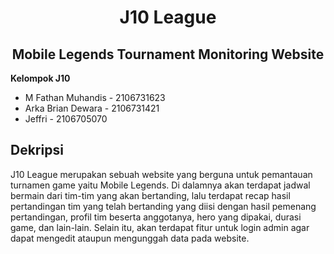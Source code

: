 <div align="center">
  <h1 align="center">J10 League</h1>
  <h2 align="center">Mobile Legends Tournament Monitoring Website</h1>
</div>

**Kelompok J10**
+ M Fathan Muhandis - 2106731623
+ Arka Brian Dewara - 2106731421
+ Jeffri - 2106705070

## Dekripsi
J10 League merupakan sebuah website yang berguna untuk pemantauan turnamen game yaitu Mobile Legends. Di dalamnya akan terdapat jadwal bermain dari tim-tim yang akan bertanding, lalu terdapat recap hasil pertandingan tim yang telah bertanding yang diisi dengan hasil pemenang pertandingan, profil tim beserta anggotanya, hero yang dipakai, durasi game, dan lain-lain. Selain itu, akan terdapat fitur untuk login admin agar dapat mengedit ataupun mengunggah data pada website.
